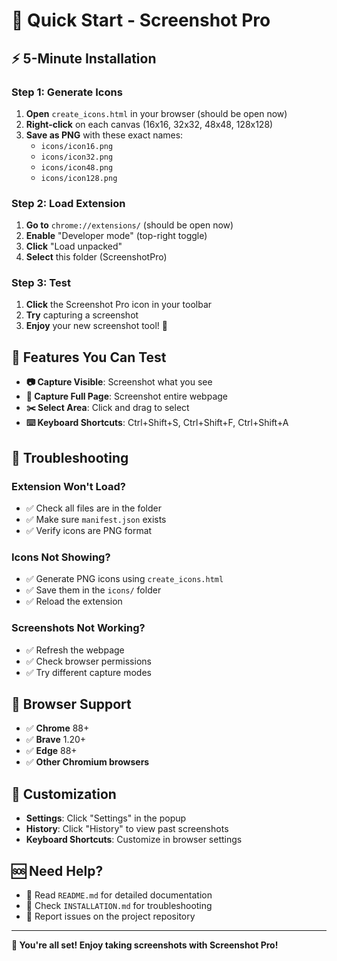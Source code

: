 # 🚀 Quick Start - Screenshot Pro

## ⚡ 5-Minute Installation

### Step 1: Generate Icons
1. **Open** `create_icons.html` in your browser (should be open now)
2. **Right-click** on each canvas (16x16, 32x32, 48x48, 128x128)
3. **Save as PNG** with these exact names:
   - `icons/icon16.png`
   - `icons/icon32.png`
   - `icons/icon48.png`
   - `icons/icon128.png`

### Step 2: Load Extension
1. **Go to** `chrome://extensions/` (should be open now)
2. **Enable** "Developer mode" (top-right toggle)
3. **Click** "Load unpacked"
4. **Select** this folder (ScreenshotPro)

### Step 3: Test
1. **Click** the Screenshot Pro icon in your toolbar
2. **Try** capturing a screenshot
3. **Enjoy** your new screenshot tool! 🎉

## 🎯 Features You Can Test

- **📷 Capture Visible**: Screenshot what you see
- **📄 Capture Full Page**: Screenshot entire webpage
- **✂️ Select Area**: Click and drag to select
- **⌨️ Keyboard Shortcuts**: Ctrl+Shift+S, Ctrl+Shift+F, Ctrl+Shift+A

## 🔧 Troubleshooting

### Extension Won't Load?
- ✅ Check all files are in the folder
- ✅ Make sure `manifest.json` exists
- ✅ Verify icons are PNG format

### Icons Not Showing?
- ✅ Generate PNG icons using `create_icons.html`
- ✅ Save them in the `icons/` folder
- ✅ Reload the extension

### Screenshots Not Working?
- ✅ Refresh the webpage
- ✅ Check browser permissions
- ✅ Try different capture modes

## 📱 Browser Support

- ✅ **Chrome** 88+
- ✅ **Brave** 1.20+
- ✅ **Edge** 88+
- ✅ **Other Chromium browsers**

## 🎨 Customization

- **Settings**: Click "Settings" in the popup
- **History**: Click "History" to view past screenshots
- **Keyboard Shortcuts**: Customize in browser settings

## 🆘 Need Help?

- 📖 Read `README.md` for detailed documentation
- 🔧 Check `INSTALLATION.md` for troubleshooting
- 🐛 Report issues on the project repository

---

**🎉 You're all set! Enjoy taking screenshots with Screenshot Pro!** 